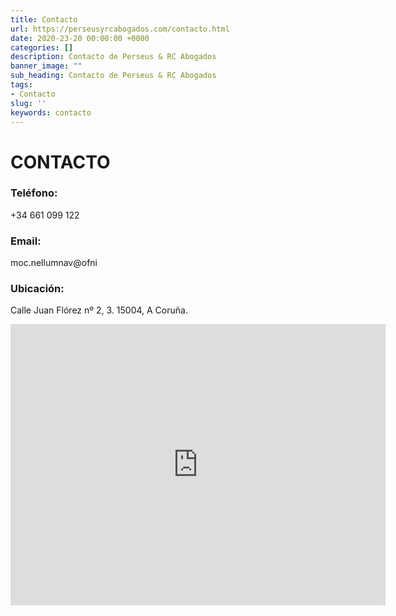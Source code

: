 ```yaml
---
title: Contacto
url: https://perseusyrcabogados.com/contacto.html
date: 2020-23-20 00:00:00 +0000
categories: []
description: Contacto de Perseus & RC Abogados
banner_image: ""
sub_heading: Contacto de Perseus & RC Abogados
tags:
- Contacto
slug: ''
keywords: contacto
---
```


# CONTACTO

### Teléfono:
+34 661 099 122

### Email:
<span class="invertirTexto">moc.nellumnav@ofni</span>

### Ubicación:
Calle Juan Flórez nº 2, 3. 
15004, A Coruña.

<iframe src="https://www.google.com/maps/embed?pb=!1m14!1m8!1m3!1d11601.947350680402!2d-8.4088889!3d43.3668436!3m2!1i1024!2i768!4f13.1!3m3!1m2!1s0x0%3A0x7d05398ba94ca36f!2sPerseus%20y%20RC%20Abogados!5e0!3m2!1ses!2ses!4v1593082704265!5m2!1ses!2ses" title="Mapa Despacho Perseus y RC Abogados" width="600" height="450" style="border:0;" allowfullscreen="" aria-hidden="false" tabindex="0"></iframe>
